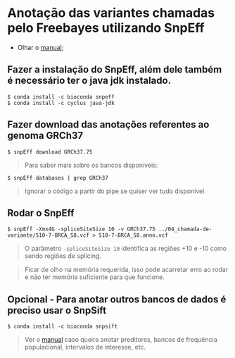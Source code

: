 # Anotação das variantes chamadas pelo Freebayes utilizando SnpEff

* Olhar o [manual](http://snpeff.sourceforge.net/SnpEff_manual.html#cmdline);

## Fazer a instalação do SnpEff, além dele também é necessário ter o java jdk instalado.

```
$ conda install -c bioconda snpeff
$ conda install -c cyclus java-jdk
```

## Fazer download das anotações referentes ao genoma GRCh37

```
$ snpEff download GRCh37.75
```

> Para saber mais sobre os bancos disponíveis:

```
$ snpEff databases | grep GRCh37
```

> Ignorar o código a partir do pipe se quiser ver tudo disponível

## Rodar o SnpEff

```
$ snpEff -Xmx4G -spliceSiteSize 10 -v GRCh37.75 ../04_chamada-de-variante/510-7-BRCA_S8.vcf > 510-7-BRCA_S8.anno.vcf
```

> O parâmetro `-spliceSiteSize 10` identifica as regiões +10 e -10 como sendo regiões de splicing.

> Ficar de olho na memória requerida, isso pode acarretar erro ao rodar e não ter memória suficiente para que funcione.

## Opcional - Para anotar outros bancos de dados é preciso usar o SnpSift

```
$ conda install -c bioconda snpsift
```

> Ver o [manual](http://snpeff.sourceforge.net/SnpSift.html#intro) caso queira anotar preditores, bancos de frequência populacional, intervalos de interesse, etc.
